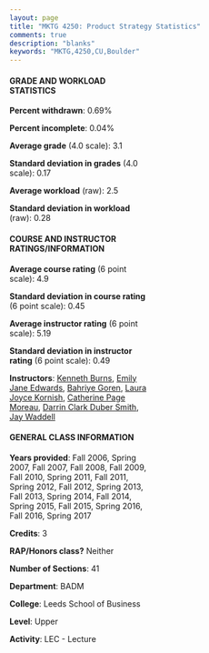 ```yaml
---
layout: page
title: "MKTG 4250: Product Strategy Statistics"
comments: true
description: "blanks"
keywords: "MKTG,4250,CU,Boulder"
---
```

<head>
<script src="https://ajax.googleapis.com/ajax/libs/jquery/2.1.3/jquery.min.js"></script>
<script src="https://dl.dropboxusercontent.com/s/pc42nxpaw1ea4o9/highcharts.js?dl=0"></script>
<!-- <script src="../assets/js/highcharts.js"></script> -->
<style type="text/css">@font-face {
	font-family: "Bebas Neue";
	src: url(https://www.filehosting.org/file/details/544349/BebasNeue Regular.otf) format("opentype");
	}
	h1.Bebas { 
		font-family: "Bebas Neue", Verdana, Tahoma;
	}
</style>
</head>
<body>
	<div id="container" style="float: right; width: 45%; height: 88%; margin-left: 2.5%; margin-right: 2.5%;"></div>
	<script language="JavaScript">
		$(document).ready(function() {
		var chart = {type: 'column'};
		var title = {text: 'Grade Distribution'};
		var xAxis = {categories: ['A','B','C','D','F'],crosshair: true};
		var yAxis = {min: 0,title: {text: 'Percentage'}};
		var tooltip = {headerFormat: '<center><b><span style="font-size:20px">{point.key}</span></b></center>',
		               pointFormat: '<td style="padding:0"><b>{point.y:.1f}%</b></td>',
		               footerFormat: '</table>',shared: true,useHTML: true};
		var plotOptions = {column: {pointPadding: 0.0,borderWidth: 0}};  
		var credits = {enabled: false};var series= [{name: 'Percent',data: [24.73,62.61,12.02,0.41,0.23,]}];
		var json = {};
		json.chart = chart;
		json.title = title;
		json.tooltip = tooltip;
		json.xAxis = xAxis;
		json.yAxis = yAxis;  
		json.series = series;
		json.plotOptions = plotOptions;  
		json.credits = credits;
		$('#container').highcharts(json);
	});
	</script>
</body>
			   
#### GRADE AND WORKLOAD STATISTICS

**Percent withdrawn**: 0.69%

**Percent incomplete**: 0.04%

**Average grade** (4.0 scale): 3.1

**Standard deviation in grades** (4.0 scale): 0.17

**Average workload** (raw): 2.5

**Standard deviation in workload** (raw): 0.28

#### COURSE AND INSTRUCTOR RATINGS/INFORMATION

**Average course rating** (6 point scale): 4.9

**Standard deviation in course rating** (6 point scale): 0.45

**Average instructor rating** (6 point scale): 5.19

**Standard deviation in instructor rating** (6 point scale): 0.49

**Instructors**: <a href='../../instructors/Kenneth_Burns'>Kenneth Burns</a>, <a href='../../instructors/Emily_Jane_Edwards'>Emily Jane Edwards</a>, <a href='../../instructors/Bahriye_Goren'>Bahriye Goren</a>, <a href='../../instructors/Laura_Joyce_Kornish'>Laura Joyce Kornish</a>, <a href='../../instructors/Catherine_Page_Moreau'>Catherine Page Moreau</a>, <a href='../../instructors/Darrin_Clark_Duber_Smith'>Darrin Clark Duber Smith</a>, <a href='../../instructors/Jay_Waddell'>Jay Waddell</a>

#### GENERAL CLASS INFORMATION

**Years provided**: Fall 2006, Spring 2007, Fall 2007, Fall 2008, Fall 2009, Fall 2010, Spring 2011, Fall 2011, Spring 2012, Fall 2012, Spring 2013, Fall 2013, Spring 2014, Fall 2014, Spring 2015, Fall 2015, Spring 2016, Fall 2016, Spring 2017

**Credits**: 3

**RAP/Honors class?** Neither

**Number of Sections**: 41

**Department**: BADM

**College**: Leeds School of Business

**Level**: Upper

**Activity**: LEC - Lecture
